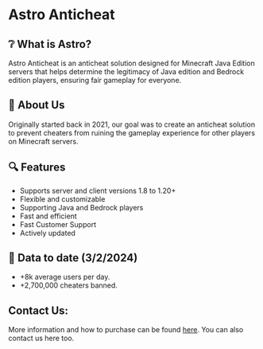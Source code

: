 # Astro Anticheat

## ❔ What is Astro?
Astro Anticheat is an anticheat solution designed for Minecraft Java Edition servers that helps determine the legitimacy of Java edition and Bedrock edition players, ensuring fair gameplay for everyone.

## 🙂 About Us
Originally started back in 2021, our goal was to create an anticheat solution to prevent cheaters from ruining the gameplay experience for other players on Minecraft servers.

## 🔍 Features
 - Supports server and client versions 1.8 to 1.20+
 - Flexible and customizable
 - Supporting Java and Bedrock players
 - Fast and efficient
 - Fast Customer Support
 - Actively updated

## 🎉 Data to date (3/2/2024)
 - +8k average users per day.
 - +2,700,000 cheaters banned.

## Contact Us:
More information and how to purchase can be found [here](https://astroac.cc). You can also contact us here too.
